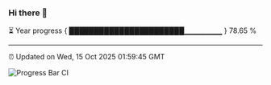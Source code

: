 ### Hi there 👋

⏳ Year progress { ███████████████████████▁▁▁▁▁▁▁ } 78.65 %

---

⏰ Updated on Wed, 15 Oct 2025 01:59:45 GMT

![Progress Bar CI](https://github.com/DhruviPatel157/GitHub-Actions-Demo/workflows/Progress%20Bar%20CI/badge.svg)
